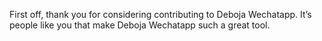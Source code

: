 First off, thank you for considering contributing to Deboja Wechatapp. It’s people like you that make Deboja Wechatapp such a great tool.
